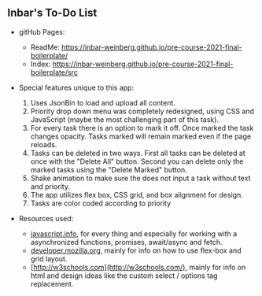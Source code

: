 ## Inbar's To-Do List
- gitHub Pages:
  - ReadMe: https://inbar-weinberg.github.io/pre-course-2021-final-boilerplate/
  - Index: https://inbar-weinberg.github.io/pre-course-2021-final-boilerplate/src
- Special features unique to this app:
  1. Uses JsonBin to load and upload all content.
  2. Priority drop down menu was completely redesigned, using CSS and JavaScript (maybe the most challenging part of this task).
  3. For every task there is an option to mark it off. Once marked the task changes opacity. Tasks marked will remain marked 
  even if the page reloads.
  4. Tasks can be deleted in two ways. First all tasks can be deleted at once with the "Delete All" button. Second you can delete only the marked tasks using the "Delete Marked" button.
  5. Shake animation to make sure the does not input a task without text and priority.
  6. The app utilizes flex box, CSS grid, and box alignment for design.
  7. Tasks are color coded according to priority

- Resources used:
  - [javascript.info](https://javascript.info/), for every thing and especially for working with a asynchronized functions, promises, await/async and fetch.
  - [developer.mozilla.org](https://developer.mozilla.org/en-US/docs/Web/CSS), mainly for info on how to use flex-box and grid layout.
  - [http://w3schools.com](http://w3schools.com/), mainly for info on html and design ideas like the custom select / options tag replacement.

